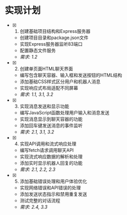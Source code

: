 # 实现计划

- [x] 1. 创建基础项目结构和Express服务器
  - 创建项目目录和package.json文件
  - 实现Express服务器监听83端口
  - 配置静态文件服务
  - _需求: 1.2_

- [x] 2. 创建单页面HTML聊天界面
  - 编写包含聊天容器、输入框和发送按钮的HTML结构
  - 添加基础CSS样式区分用户和机器人消息
  - 实现响应式布局适配不同屏幕
  - _需求: 1.1, 3.1, 3.2_

- [x] 3. 实现消息发送和显示功能
  - 编写JavaScript函数处理用户输入和消息发送
  - 实现消息显示到聊天容器的功能
  - 添加回车键发送消息的事件监听
  - _需求: 2.1, 3.1, 3.2_

- [x] 4. 实现API调用和流式响应处理
  - 编写fetch请求调用聊天API
  - 实现流式响应数据的解析和处理
  - 添加实时显示机器人回复的功能
  - _需求: 2.1, 2.2, 2.3_

- [x] 5. 添加基础错误处理和用户体验优化
  - 实现网络错误和API错误的处理
  - 添加发送状态指示和禁用重复发送
  - 测试完整的对话流程
  - _需求: 2.4, 3.3_
